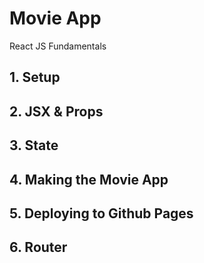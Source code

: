 # Movie App

React JS Fundamentals

## 1. Setup

## 2. JSX & Props

## 3. State

## 4. Making the Movie App

## 5. Deploying to Github Pages

## 6. Router
